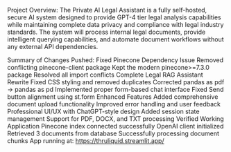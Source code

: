 Project Overview: The Private AI Legal Assistant is a fully self-hosted, secure AI system designed to provide GPT-4 tier legal analysis capabilities while maintaining complete data privacy and compliance with legal industry standards. The system will process internal legal documents, provide intelligent querying capabilities, and automate document workflows without any external API dependencies.

Summary of Changes Pushed:
Fixed Pinecone Dependency Issue
Removed conflicting pinecone-client package
Kept the modern pinecone>=7.3.0 package
Resolved all import conflicts
 Complete Legal RAG Assistant Rewrite
Fixed CSS styling and removed duplicates
Corrected pandas as pdf → pandas as pd
Implemented proper form-based chat interface
Fixed Send button alignment using st.form
Enhanced Features
Added comprehensive document upload functionality
Improved error handling and user feedback
Professional UI/UX with ChatGPT-style design
Added session state management
Support for PDF, DOCX, and TXT processing
Verified Working Application
Pinecone index connected successfully
OpenAI client initialized
Retrieved 3 documents from database
Successfully processing document chunks
App running at: https://thruliquid.streamlit.app/
